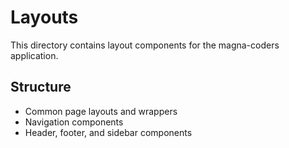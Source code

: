 # Layouts

This directory contains layout components for the magna-coders application.

## Structure
- Common page layouts and wrappers
- Navigation components
- Header, footer, and sidebar components